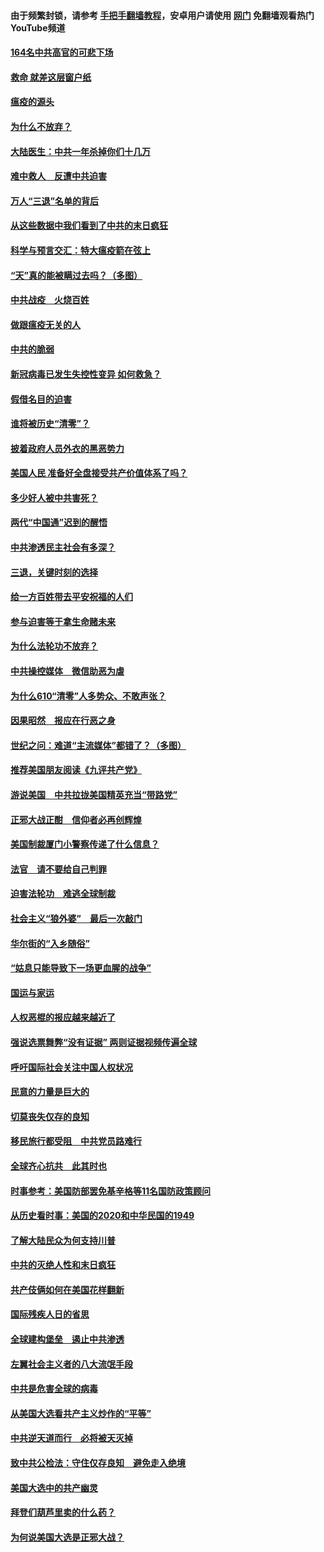 #### 由于频繁封锁，请参考 [手把手翻墙教程](https://github.com/gfw-breaker/guides/wiki/)，安卓用户请使用 [网门](https://github.com/gfw-breaker/nogfw/blob/master/dl.md?t=01231400) 免翻墙观看热门YouTube频道 

#### [164名中共高官的可悲下场](../pages/251/418676.md?t=01231400) 

#### [救命 就差这层窗户纸](../pages/251/418706.md?t=01231400) 

#### [瘟疫的源头](../pages/251/418661.md?t=01231400) 

#### [为什么不放弃？](../pages/251/418691.md?t=01231400) 

#### [大陆医生：中共一年杀掉你们十几万](../pages/251/418670.md?t=01231400) 

#### [难中救人　反遭中共迫害](../pages/251/418414.md?t=01231400) 

#### [万人“三退”名单的背后](../pages/251/418505.md?t=01231400) 

#### [从这些数据中我们看到了中共的末日疯狂](../pages/251/418420.md?t=01231400) 

#### [科学与预言交汇：特大瘟疫箭在弦上](../pages/251/418266.md?t=01231400) 

#### [“天”真的能被瞒过去吗？（多图）](../pages/251/418308.md?t=01231400) 

#### [中共战疫　火烧百姓](../pages/251/418220.md?t=01231400) 

#### [做跟瘟疫无关的人](../pages/251/418171.md?t=01231400) 

#### [中共的脆弱](../pages/251/418196.md?t=01231400) 

#### [新冠病毒已发生失控性变异 如何救急？](../pages/251/418032.md?t=01231400) 

#### [假借名目的迫害](../pages/251/418055.md?t=01231400) 

#### [谁将被历史“清零”？](../pages/251/417485.md?t=01231400) 

#### [披着政府人员外衣的黑恶势力](../pages/251/417442.md?t=01231400) 

#### [美国人民 准备好全盘接受共产价值体系了吗？](../pages/251/417491.md?t=01231400) 

#### [多少好人被中共害死？](../pages/251/417144.md?t=01231400) 

#### [两代“中国通”迟到的醒悟](../pages/251/417064.md?t=01231400) 

#### [中共渗透民主社会有多深？](../pages/251/417063.md?t=01231400) 

#### [三退，关键时刻的选择](../pages/251/416969.md?t=01231400) 

#### [给一方百姓带去平安祝福的人们](../pages/251/416941.md?t=01231400) 

#### [参与迫害等于拿生命赌未来](../pages/251/416856.md?t=01231400) 

#### [为什么法轮功不放弃？](../pages/251/416864.md?t=01231400) 

#### [中共操控媒体　微信助恶为虐](../pages/251/416724.md?t=01231400) 

#### [为什么610“清零”人多势众、不敢声张？](../pages/251/416632.md?t=01231400) 

#### [因果昭然　报应在行恶之身](../pages/251/416582.md?t=01231400) 

#### [世纪之问：难道“主流媒体”都错了？（多图）](../pages/251/416571.md?t=01231400) 

#### [推荐美国朋友阅读《九评共产党》](../pages/251/416510.md?t=01231400) 

#### [游说美国　中共拉拢美国精英充当“带路党”](../pages/251/416529.md?t=01231400) 

#### [正邪大战正酣　信仰者必再创辉煌](../pages/251/416433.md?t=01231400) 

#### [美国制裁厦门小警察传递了什么信息？](../pages/251/416432.md?t=01231400) 

#### [法官　请不要给自己判罪](../pages/251/416379.md?t=01231400) 

#### [迫害法轮功　难逃全球制裁](../pages/251/416380.md?t=01231400) 

#### [社会主义“狼外婆”　最后一次敲门](../pages/251/416394.md?t=01231400) 

#### [华尔街的“入乡随俗”](../pages/251/416395.md?t=01231400) 

#### [“姑息只能导致下一场更血腥的战争”](../pages/251/416223.md?t=01231400) 

#### [国运与家运](../pages/251/416224.md?t=01231400) 

#### [人权恶棍的报应越来越近了](../pages/251/416276.md?t=01231400) 

#### [强说选票舞弊“没有证据” 两则证据视频传遍全球](../pages/251/416227.md?t=01231400) 

#### [呼吁国际社会关注中国人权状况](../pages/251/416135.md?t=01231400) 

#### [民意的力量是巨大的](../pages/251/416222.md?t=01231400) 

#### [切莫丧失仅存的良知](../pages/251/416134.md?t=01231400) 

#### [移民旅行都受阻　中共党员路难行](../pages/251/416033.md?t=01231400) 

#### [全球齐心抗共　此其时也](../pages/251/415989.md?t=01231400) 

#### [时事参考：美国防部罢免基辛格等11名国防政策顾问](../pages/251/415970.md?t=01231400) 

#### [从历史看时事：美国的2020和中华民国的1949](../pages/251/415949.md?t=01231400) 

#### [了解大陆民众为何支持川普](../pages/251/415950.md?t=01231400) 

#### [中共的灭绝人性和末日疯狂](../pages/251/415944.md?t=01231400) 

#### [共产伎俩如何在美国花样翻新](../pages/251/415908.md?t=01231400) 

#### [国际残疾人日的省思](../pages/251/415849.md?t=01231400) 

#### [全球建构堡垒　遏止中共渗透](../pages/251/415850.md?t=01231400) 

#### [左翼社会主义者的八大流氓手段](../pages/251/415802.md?t=01231400) 

#### [中共是危害全球的病毒](../pages/251/415569.md?t=01231400) 

#### [从美国大选看共产主义炒作的“平等”](../pages/251/415654.md?t=01231400) 

#### [中共逆天道而行　必将被天灭掉](../pages/251/415626.md?t=01231400) 

#### [致中共公检法：守住仅存良知　避免走入绝境](../pages/251/415627.md?t=01231400) 

#### [美国大选中的共产幽灵](../pages/251/415618.md?t=01231400) 

#### [拜登们葫芦里卖的什么药？](../pages/251/415531.md?t=01231400) 

#### [为何说美国大选是正邪大战？](../pages/251/415530.md?t=01231400) 

